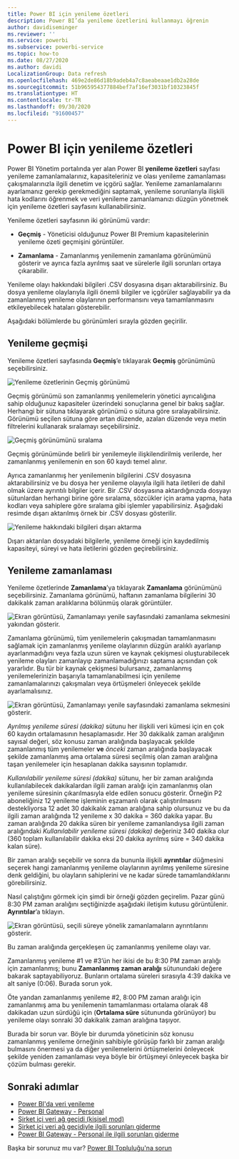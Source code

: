 ```yaml
---
title: Power BI için yenileme özetleri
description: Power BI’da yenileme özetlerini kullanmayı öğrenin
author: davidiseminger
ms.reviewer: ''
ms.service: powerbi
ms.subservice: powerbi-service
ms.topic: how-to
ms.date: 08/27/2020
ms.author: davidi
LocalizationGroup: Data refresh
ms.openlocfilehash: 469e2de86d18b9adeb4a7c8aeabeaae1db2a28de
ms.sourcegitcommit: 51b965954377884bef7af16ef3031bf10323845f
ms.translationtype: HT
ms.contentlocale: tr-TR
ms.lasthandoff: 09/30/2020
ms.locfileid: "91600457"
---
```

# <a name="refresh-summaries-for-power-bi"></a>Power BI için yenileme özetleri

Power BI Yönetim portalında yer alan Power BI **yenileme özetleri** sayfası yenileme zamanlamalarınız, kapasiteleriniz ve olası yenileme zamanlaması çakışmalarınızla ilgili denetim ve içgörü sağlar. Yenileme zamanlamalarını ayarlamanız gerekip gerekmediğini saptamak, yenileme sorunlarıyla ilişkili hata kodlarını öğrenmek ve veri yenileme zamanlamanızı düzgün yönetmek için yenileme özetleri sayfasını kullanabilirsiniz. 

Yenileme özetleri sayfasının iki görünümü vardır:

* **Geçmiş** - Yöneticisi olduğunuz Power BI Premium kapasitelerinin yenileme özeti geçmişini görüntüler.

* **Zamanlama** - Zamanlanmış yenilemenin zamanlama görünümünü gösterir ve ayrıca fazla ayrılmış saat ve sürelerle ilgili sorunları ortaya çıkarabilir.

Yenileme olayı hakkındaki bilgileri .CSV dosyasına dışarı aktarabilirsiniz. Bu dosya yenileme olaylarıyla ilgili önemli bilgiler ve içgörüler sağlayabilir ya da zamanlanmış yenileme olaylarının performansını veya tamamlanmasını etkileyebilecek hataları gösterebilir.

Aşağıdaki bölümlerde bu görünümleri sırayla gözden geçirilir. 

## <a name="refresh-history"></a>Yenileme geçmişi

Yenileme özetleri sayfasında **Geçmiş**’e tıklayarak **Geçmiş** görünümünü seçebilirsiniz.

![Yenileme özetlerinin Geçmiş görünümü](media/refresh-summaries/refresh-summaries-01a.jpg)

Geçmiş görünümü son zamanlanmış yenilemelerin yönetici ayrıcalığına sahip olduğunuz kapasiteler üzerindeki sonuçlarına genel bir bakış sağlar. Herhangi bir sütuna tıklayarak görünümü o sütuna göre sıralayabilirsiniz. Görünümü seçilen sütuna göre artan düzende, azalan düzende veya metin filtrelerini kullanarak sıralamayı seçebilirsiniz.

![Geçmiş görünümünü sıralama](media/refresh-summaries/refresh-summaries-01b.jpg)

Geçmiş görünümünde belirli bir yenilemeyle ilişkilendirilmiş verilerde, her zamanlanmış yenilemenin en son 60 kaydı temel alınır.

Ayrıca zamanlanmış her yenilemenin bilgilerini .CSV dosyasına aktarabilirsiniz ve bu dosya her yenileme olayıyla ilgili hata iletileri de dahil olmak üzere ayrıntılı bilgiler içerir. Bir .CSV dosyasına aktardığınızda dosyayı sütunlardan herhangi birine göre sıralama, sözcükler için arama yapma, hata kodları veya sahiplere göre sıralama gibi işlemler yapabilirsiniz. Aşağıdaki resimde dışarı aktarılmış örnek bir .CSV dosyası gösterilir. 

![Yenileme hakkındaki bilgileri dışarı aktarma](media/refresh-summaries/refresh-summaries-05.jpg)

Dışarı aktarılan dosyadaki bilgilerle, yenileme örneği için kaydedilmiş kapasiteyi, süreyi ve hata iletilerini gözden geçirebilirsiniz. 


## <a name="refresh-schedule"></a>Yenileme zamanlaması

Yenileme özetlerinde **Zamanlama**’ya tıklayarak **Zamanlama** görünümünü seçebilirsiniz. Zamanlama görünümü, haftanın zamanlama bilgilerini 30 dakikalık zaman aralıklarına bölünmüş olarak görüntüler. 

![Ekran görüntüsü, Zamanlamayı yenile sayfasındaki zamanlama sekmesini yakından gösterir.](media/refresh-summaries/refresh-summaries-02a.jpg)

Zamanlama görünümü, tüm yenilemelerin çakışmadan tamamlanmasını sağlamak için zamanlanmış yenileme olaylarının düzgün aralıklı ayarlanıp ayarlanmadığını veya fazla uzun süren ve kaynak çekişmesi oluşturabilecek yenileme olayları zamanlayıp zamanlamadığınızı saptama açısından çok yararlıdır. Bu tür bir kaynak çekişmesi bulursanız, zamanlanmış yenilemelerinizin başarıyla tamamlanabilmesi için yenileme zamanlamalarınızı çakışmaları veya örtüşmeleri önleyecek şekilde ayarlamalısınız. 

![Ekran görüntüsü, Zamanlamayı yenile sayfasındaki zamanlama sekmesini gösterir.](media/refresh-summaries/refresh-summaries-02.jpg)

*Ayrılmış yenileme süresi (dakika)* sütunu her ilişkili veri kümesi için en çok 60 kaydın ortalamasının hesaplamasıdır. Her 30 dakikalık zaman aralığının sayısal değeri, söz konusu zaman aralığında başlayacak şekilde zamanlanmış tüm yenilemeler **ve** *önceki* zaman aralığında başlayacak şekilde zamanlanmış ama ortalama süresi seçilmiş olan zaman aralığına taşan yenilemeler için hesaplanan dakika sayısının toplamıdır.

*Kullanılabilir yenileme süresi (dakika)* sütunu, her bir zaman aralığında kullanılabilecek dakikalardan ilgili zaman aralığı için zamanlanmış olan yenileme süresinin çıkarılmasıyla elde edilen sonucu gösterir. Örneğin P2 aboneliğiniz 12 yenileme işleminin eşzamanlı olarak çalıştırılmasını destekliyorsa 12 adet 30 dakikalık zaman aralığına sahip olursunuz ve bu da ilgili zaman aralığında 12 yenileme x 30 dakika = 360 dakika yapar. Bu zaman aralığında 20 dakika süren bir yenileme zamanlandıysa ilgili zaman aralığındaki *Kullanılabilir yenileme süresi (dakika)* değeriniz 340 dakika olur (360 toplam kullanılabilir dakika eksi 20 dakika ayrılmış süre = 340 dakika kalan süre). 

Bir zaman aralığı seçebilir ve sonra da bununla ilişkili **ayrıntılar** düğmesini seçerek hangi zamanlanmış yenileme olaylarının ayrılmış yenileme süresine denk geldiğini, bu olayların sahiplerini ve ne kadar sürede tamamlandıklarını görebilirsiniz.

Nasıl çalıştığını görmek için şimdi bir örneği gözden geçirelim. Pazar günü 8:30 PM zaman aralığını seçtiğinizde aşağıdaki iletişim kutusu görüntülenir. **Ayrıntılar**’a tıklayın.

![Ekran görüntüsü, seçili süreye yönelik zamanlamaların ayrıntılarını gösterir.](media/refresh-summaries/refresh-summaries-04.jpg)

Bu zaman aralığında gerçekleşen üç zamanlanmış yenileme olayı var. 

Zamanlanmış yenileme #1 ve #3’ün her ikisi de bu 8:30 PM zaman aralığı için zamanlanmış; bunu **Zamanlanmış zaman aralığı** sütunundaki değere bakarak saptayabiliyoruz. Bunların ortalama süreleri sırasıyla 4:39 dakika ve alt saniye (0:06). Burada sorun yok.

Öte yandan zamanlanmış yenileme #2, 8:00 PM zaman aralığı için zamanlanmış ama bu yenilemenin tamamlanması ortalama olarak 48 dakikadan uzun sürdüğü için (**Ortalama süre** sütununda görünüyor) bu yenileme olayı sonraki 30 dakikalık zaman aralığına taşıyor. 

Burada bir sorun var. Böyle bir durumda yöneticinin söz konusu zamanlanmış yenileme örneğinin sahibiyle görüşüp farklı bir zaman aralığı bulmasını önermesi ya da diğer yenilemelerini örtüşmelerini önleyecek şekilde yeniden zamanlaması veya böyle bir örtüşmeyi önleyecek başka bir çözüm bulması gerekir. 


## <a name="next-steps"></a>Sonraki adımlar

- [Power BI'da veri yenileme](refresh-data.md)  
- [Power BI Gateway - Personal](service-gateway-personal-mode.md)  
- [Şirket içi veri ağ geçidi (kişisel mod)](service-gateway-onprem.md)  
- [Şirket içi veri ağ geçidiyle ilgili sorunları giderme](service-gateway-onprem-tshoot.md)  
- [Power BI Gateway - Personal ile ilgili sorunları giderme](service-admin-troubleshooting-power-bi-personal-gateway.md)  

Başka bir sorunuz mu var? [Power BI Topluluğu'na sorun](https://community.powerbi.com/)